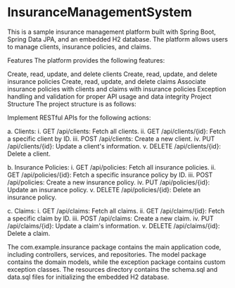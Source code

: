 # InsuranceManagementSystem

This is a sample insurance management platform built with Spring Boot, Spring Data JPA, and an embedded H2 database. The platform allows users to manage clients, insurance policies, and claims.

Features
The platform provides the following features:

Create, read, update, and delete clients
Create, read, update, and delete insurance policies
Create, read, update, and delete claims
Associate insurance policies with clients and claims with insurance policies
Exception handling and validation for proper API usage and data integrity
Project Structure
The project structure is as follows:

Implement RESTful APIs for the following actions:

a. Clients:
    i. GET /api/clients: Fetch all clients.
    ii. GET /api/clients/{id}: Fetch a specific client by ID.
    iii. POST /api/clients: Create a new client.
    iv. PUT /api/clients/{id}: Update a client's information.
    v. DELETE /api/clients/{id}: Delete a client.

b. Insurance Policies:
    i. GET /api/policies: Fetch all insurance policies.
    ii. GET /api/policies/{id}: Fetch a specific insurance policy by ID.
    iii. POST /api/policies: Create a new insurance policy.
    iv. PUT /api/policies/{id}: Update an insurance policy.
    v. DELETE /api/policies/{id}: Delete an insurance policy.

c. Claims:
    i. GET /api/claims: Fetch all claims.
    ii. GET /api/claims/{id}: Fetch a specific claim by ID.
    iii. POST /api/claims: Create a new claim.
    iv. PUT /api/claims/{id}: Update a claim's information.
    v. DELETE /api/claims/{id}: Delete a claim.


The com.example.insurance package contains the main application code, including controllers, services, and repositories. The model package contains the domain models, while the exception package contains custom exception classes. The resources directory contains the schema.sql and data.sql files for initializing the embedded H2 database.



